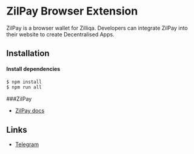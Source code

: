 # ZilPay Browser Extension

ZilPay is a browser wallet for Zilliqa. Developers can integrate ZilPay into their website to create Decentralised Apps.


## Installation

#### Install dependencies
```sh
$ npm install
$ npm run all
```


###ZilPay
+ [ZilPay docs](https://github.com/lich666dead/zil-pay/tree/master/docs)



## Links
+ [Telegram](https://t.me/zilpay)
